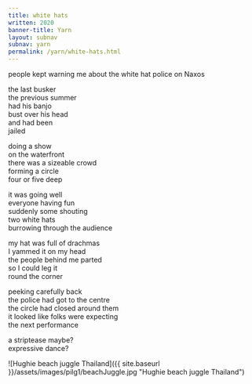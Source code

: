 ```yaml
---
title: white hats 
written: 2020
banner-title: Yarn
layout: subnav
subnav: yarn
permalink: /yarn/white-hats.html
---
```


<div class="poem">
people kept warning me  
about the white hat police  
on Naxos  


the last busker  
the previous summer  
had his banjo  
bust over his head  
and had been  
jailed


doing a show  
on the waterfront  
there was a sizeable crowd  
forming a circle  
four or five deep  


it was going well  
everyone having fun  
suddenly some shouting  
two white hats  
burrowing through the audience  


my hat was full of drachmas  
I yammed it on my head  
the people behind me parted  
so I could leg it  
round the corner  


peeking carefully back  
the police had got to the centre  
the circle had closed around them  
it looked like folks were expecting  
the next performance  


a striptease maybe?  
expressive dance?  
</div>

![Hughie beach juggle Thailand]({{ site.baseurl }}/assets/images/pilg1/beachJuggle.jpg "Hughie beach juggle Thailand")
